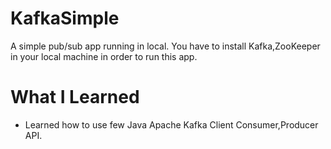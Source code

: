 # KafkaSimple

A simple pub/sub app running in local.
You have to install Kafka,ZooKeeper in your local machine in order to run this app.

# What I Learned

* Learned how to use few Java Apache Kafka Client Consumer,Producer API.
